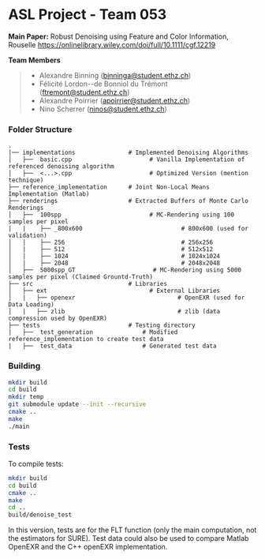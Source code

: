 
# ASL Project - Team 053

**Main Paper:** Robust Denoising using Feature and Color Information, Rouselle 
https://onlinelibrary.wiley.com/doi/full/10.1111/cgf.12219


 **Team Members**
> - Alexandre Binning (binninga@student.ethz.ch)
> - Félicité Lordon--de Bonniol du Trémont (ftremont@student.ethz.ch)
> - Alexandre Poirrier (apoirrier@student.ethz.ch)
> - Nino Scherrer (ninos@student.ethz.ch)
> 



### Folder Structure

    .
    |── implementations               # Implemented Denoising Algorithms
    │   ├──  basic.cpp                      # Vanilla Implementation of referenced denoising algorithm
    │   ├──  <...>.cpp                      # Optimized Version (mention technique)
    ├── reference_implementation      # Joint Non-Local Means Implementation (Matlab)
    ├── renderings                    # Extracted Buffers of Monte Carlo Renderings
    │   ├──  100spp                         # MC-Rendering using 100 samples per pixel
    |   |    ├── _800x600                            # 800x600 (used for validation)
    │   |    ├── 256                                 # 256x256
    │   |    ├── 512                                 # 512x512
    │   |    ├── 1024                                # 1024x1024
    │   |    ├── 2048                                # 2048x2048
    │   ├──  5000spp_GT                      # MC-Rendering using 5000 samples per pixel (Claimed Grountd-Truth)
    ├── src                           # Libraries
    │   ├── ext                             # External Libraries    
    │   |   ├── openexr                             # OpenEXR (used for Data Loading)
    │   |   ├── zlib                                # zlib (data compression used by OpenEXR)
    ├── tests                         # Testing directory
    |   ├──  test_generation              # Modified reference_implementation to create test data
    |   ├──  test_data                    # Generated test data


### Building

```bash
mkdir build
cd build
mkdir temp
git submodule update --init --recursive
cmake ..
make
./main
```

### Tests

To compile tests: 
```bash
mkdir build
cd build
cmake ..
make
cd ..
build/denoise_test
```

In this version, tests are for the FLT function (only the main computation, not the estimators for SURE).
Test data could also be used to compare Matlab OpenEXR and the C++ openEXR implementation.
